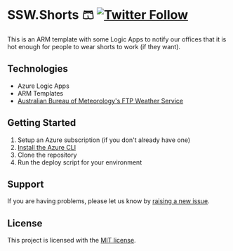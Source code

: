 # SSW.Shorts 🩳 [![Twitter Follow](https://img.shields.io/twitter/follow/SSW_TV.svg?style=social&label=Follow)](https://twitter.com/SSW_TV)

This is an ARM template with some Logic Apps to notify our offices that it is hot enough for people to wear shorts to work (if they want).

## Technologies
* Azure Logic Apps
* ARM Templates
* [Australian Bureau of Meteorology's FTP Weather Service](http://www.bom.gov.au/catalogue/anon-ftp.shtml)

## Getting Started
1. Setup an Azure subscription (if you don't already have one)
1. [Install the Azure CLI](https://docs.microsoft.com/en-us/cli/azure/install-azure-cli?view=azure-cli-latest)
1. Clone the repository
1. Run the deploy script for your environment

## Support

If you are having problems, please let us know by [raising a new issue](https://github.com/SSWConsulting/SSW.Shorts/issues/new).

## License

This project is licensed with the [MIT license](LICENSE).